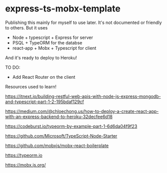 # express-ts-mobx-template
Publishing this mainly for myself to use later. It's not documented or friendly to others. But it uses
- Node + typescript + Express for server
- PSQL + TypeORM for the databse
- react-app + Mobx + Typescript for client 

And it's ready to deploy to Heroku! 

TO DO:
- Add React Router on the client

Resources used to learn!


https://itnext.io/building-restful-web-apis-with-node-js-express-mongodb-and-typescript-part-1-2-195bdaf129cf

https://medium.com/@chloechong.us/how-to-deploy-a-create-react-app-with-an-express-backend-to-heroku-32decfee6d18

https://codeburst.io/typeorm-by-example-part-1-6d6da04f9f23

https://github.com/Microsoft/TypeScript-Node-Starter

https://github.com/mobxjs/mobx-react-boilerplate

https://typeorm.io

https://mobx.js.org/
